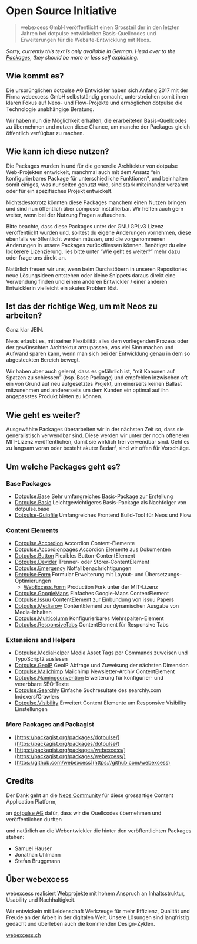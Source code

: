 
# Open Source Initiative

> webexcess GmbH veröffentlicht einen Grossteil der in den letzten Jahren bei dotpulse entwickelten Basis-Quellcodes und Erweiterungen für die Website-Entwicklung mit Neos.


_Sorry, currently this text is only available in German. Head over to the [Packages](#headingPackages), they should be more or less self explaining._


## Wie kommt es?

Die ursprünglichen dotpulse AG Entwickler haben sich Anfang 2017 mit der Firma webexcess GmbH selbstständig gemacht, unterstreichen somit ihren klaren Fokus auf Neos- und Flow-Projekte und ermöglichen dotpulse die Technologie unabhängige Beratung.

Wir haben nun die Möglichkeit erhalten, die erarbeiteten Basis-Quellcodes zu übernehmen und nutzen diese Chance, um manche der Packages gleich öffentlich verfügbar zu machen.


## Wie kann ich diese nutzen?

Die Packages wurden in und für die generelle Architektur von dotpulse Web-Projekten entwickelt, manchmal auch mit dem Ansatz “ein konfigurierbares Package für unterschiedliche Funktionen”, und beinhalten somit einiges, was nur selten genutzt wird, sind stark miteinander verzahnt oder für ein spezifisches Projekt entwickelt.

Nichtsdestotrotz könnten diese Packages manchem einen Nutzen bringen und sind nun öffentlich über composer installierbar. Wir helfen auch gern weiter, wenn bei der Nutzung Fragen auftauchen.

Bitte beachte, dass diese Packages unter der GNU GPLv3 Lizenz veröffentlicht wurden und, solltest du eigene Änderungen vornehmen, diese ebenfalls veröffentlicht werden müssen, und die vorgenommenen Änderungen in unsere Packages zurückfliessen können. Benötigst du eine lockerere Lizenzierung, lies bitte unter “Wie geht es weiter?” mehr dazu oder frage uns direkt an.

Natürlich freuen wir uns, wenn beim Durchstöbern in unseren Repositories neue Lösungsideen entstehen oder kleine Snippets daraus direkt eine Verwendung finden und einem anderen Entwickler / einer anderen Entwicklerin vielleicht ein akutes Problem löst.


## Ist das der richtige Weg, um mit Neos zu arbeiten?

Ganz klar JEIN.

Neos erlaubt es, mit seiner Flexibilität alles dem vorliegenden Prozess oder der gewünschten Architektur anzupassen, was viel Sinn machen und Aufwand sparen kann, wenn man sich bei der Entwicklung genau in dem so abgesteckten Bereich bewegt.

Wir haben aber auch gelernt, dass es gefährlich ist, “mit Kanonen auf Spatzen zu schiessen” (bsp. Base Package) und empfehlen inzwischen oft ein von Grund auf neu aufgesetztes Projekt, um einerseits keinen Ballast mitzunehmen und andererseits um dem Kunden ein optimal auf ihn angepasstes Produkt bieten zu können.


## Wie geht es weiter?

Ausgewählte Packages überarbeiten wir in der nächsten Zeit so, dass sie generalistisch verwendbar sind. Diese werden wir unter der noch offeneren MIT-Lizenz veröffentlichen, damit sie wirklich frei verwendbar sind. Geht es zu langsam voran oder besteht akuter Bedarf, sind wir offen für Vorschläge.


## <a name="headingPackages"></a>Um welche Packages geht es?

### Base Packages

- [Dotpulse.Base](https://github.com/webexcess/dotpulse-neos-plugin-base) Sehr umfangreiches Basis-Package zur Erstellung
- [Dotpulse.Basic](https://github.com/webexcess/dotpulse-neos-plugin-basic) Leichtgewichtigeres Basis-Package als Nachfolger von dotpulse.base
- [Dotpulse-Gulpfile](https://github.com/webexcess/dotpulse-gulpfile.js) Umfangreiches Frontend Build-Tool für Neos und Flow

### Content Elements

- [Dotpulse.Accordion](https://github.com/webexcess/dotpulse-neos-plugin-accordion) Accordion Content-Elemente
- [Dotpulse.Accordionpages](https://github.com/webexcess/dotpulse-neos-plugin-accordion-pages) Accordion Elemente aus Dokumenten
- [Dotpulse.Button](https://github.com/webexcess/dotpulse-neos-plugin-button) Flexibles Button-ContentElement
- [Dotpulse.Devider](https://github.com/webexcess/dotpulse-neos-plugin-divider) Trenner- oder Störer-ContentElement
- [Dotpulse.Emergency](https://github.com/webexcess/dotpulse-neos-plugin-emergency) Notfallbenachrichtigungen
- [~~Dotpulse.Form~~](https://github.com/webexcess/dotpulse-neos-plugin-form) Formular Erweiterung mit Layout- und Übersetzungs-Optimierungen
  - [WebExcess.Form](https://github.com/webexcess/WebExcess.Form) Production Fork unter der MIT-Lizenz
- [Dotpulse.GoogleMaps](https://github.com/webexcess/dotpulse-neos-plugin-googlemaps) Einfaches Google-Maps ContentElement
- [Dotpulse.Issuu](https://github.com/webexcess/dotpulse-neos-plugin-issuu) ContentElement zur Einbundung von issuu Papers
- [Dotpulse.Mediarow](https://github.com/webexcess/dotpulse-neos-plugin-mediarow) ContentElement zur dynamischen Ausgabe von Media-Inhalten
- [Dotpulse.Multicolumn](https://github.com/webexcess/dotpulse-neos-plugin-multicolumn) Konfigurierbares Mehrspalten-Element
- [Dotpulse.ResponsiveTabs](https://github.com/webexcess/dotpulse-neos-plugin-responsivetabs) ContentElement für Responsive Tabs

### Extensions and Helpers

- [Dotpulse.MediaHelper](https://github.com/webexcess/dotpulse-neos-application-mediahelper) Media Asset Tags per Commands zuweisen und TypoScript2 auslesen
- [Dotpulse.GeoIP](https://github.com/webexcess/dotpulse-neos-package-geoip) GeoIP Abfrage und Zuweisung der nächsten Dimension
- [Dotpulse.Mailchimp](https://github.com/webexcess/dotpulse-neos-plugin-mailchimp) Mailchimp Newsletter-Archiv ContentElement
- [Dotpulse.Namingconvention](https://github.com/webexcess/dotpulse-neos-plugin-namingconvention) Erweiterung für konfigurier- und vererbbare SEO-Texte
- [Dotpulse.Searchly](https://github.com/webexcess/dotpulse-neos-plugin-searchly) Einfache Suchresultate des searchly.com Indexers/Crawlers
- [Dotpulse.Visibility](https://github.com/webexcess/dotpulse-neos-plugin-visibility) Erweitert Content Elemente um Responsive Visibility Einstellungen

### More Packages and Packagist

- [https://packagist.org/packages/dotpulse/](https://packagist.org/packages/dotpulse/)
- [https://packagist.org/packages/webexcess/](https://packagist.org/packages/webexcess/)
- [https://github.com/webexcess](https://github.com/webexcess)


## Credits

Der Dank geht an die [Neos Community](https://neos.io) für diese grossartige Content Application Platform,

an [dotpulse AG](http://dotpulse.ch) dafür, dass wir die Quellcodes übernehmen und veröffentlichen durften

und natürlich an die Webentwickler die hinter den veröffentlichten Packages stehen:
- Samuel Hauser
- Jonathan Uhlmann
- Stefan Bruggmann


## Über webexcess

webexcess realisiert Webprojekte mit hohem Anspruch an Inhaltsstruktur, Usability und Nachhaltigkeit.

Wir entwickeln mit Leidenschaft Werkzeuge für mehr Effizienz, Qualität und Freude an der Arbeit in der digitalen Welt. Unsere Lösungen sind langfristig gedacht und überleben auch die kommenden Design-Zyklen.

[webexcess.ch](https://webexcess.ch)
